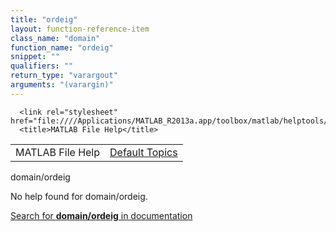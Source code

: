 ```yaml
---
title: "ordeig"
layout: function-reference-item
class_name: "domain"
function_name: "ordeig"
snippet: ""
qualifiers: ""
return_type: "varargout"
arguments: "(varargin)"
---
```


<html>
   <head>
      <meta http-equiv="Content-Type" content="text/html; charset=utf-8">
   
      <link rel="stylesheet" href="file:////Applications/MATLAB_R2013a.app/toolbox/matlab/helptools/private/helpwin.css">
      <title>MATLAB File Help</title>
   </head>
   <body>
      <!--Single-page help-->
      <table border="0" cellspacing="0" width="100%">
         <tr class="subheader">
            <td class="headertitle">MATLAB File Help</td>
            <td class="subheader-right"><a href="matlab:helpwin">Default Topics</a></td>
         </tr>
      </table>
      <div class="title">domain/ordeig</div>
      <!--No help found-->
      <p>No help found for <span class="helptopic">domain/ordeig</span>.
      </p>
      <p><a href="matlab:docsearch('domain/ordeig')">
            Search for <b>domain/ordeig</b> in documentation
            </a></p>
   </body>
</html>
